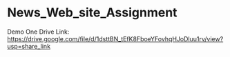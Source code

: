 # News_Web_site_Assignment

Demo One Drive Link:
https://drive.google.com/file/d/1dsttBN_tEfK8FboeYFovhqHJoDluu1rv/view?usp=share_link
